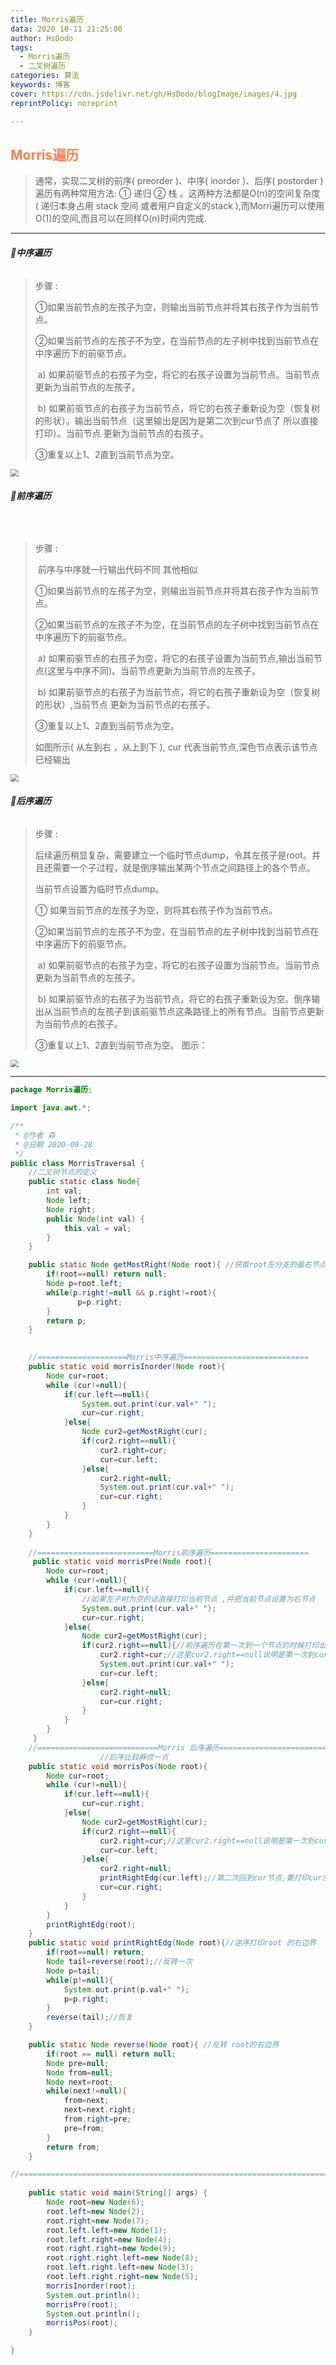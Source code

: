```yaml
---
title: Morris遍历
data: 2020 10-11 21:25:00
author: HsDodo
tags: 
  - Morris遍历
  - 二叉树遍历
categories: 算法
keywords: 博客
cover: https://cdn.jsdelivr.net/gh/HsDodo/blogImage/images/4.jpg
reprintPolicy: noreprint

---
```


## <font color='#ff7f50'>Morris遍历</font>

> 通常，实现二叉树的前序( preorder )、中序( inorder )、后序( postorder )遍历有两种常用方法: ① 递归  ② 栈 。这两种方法都是O(n)的空间复杂度 ( 递归本身占用 stack 空间 或者用户自定义的stack ),而Morri遍历可以使用O(1)的空间,而且可以在同样O(n)时间内完成.

----

###### 🦌**中序遍历**

> 步骤 :
>
> ①如果当前节点的左孩子为空，则输出当前节点并将其右孩子作为当前节点。
>
> ②如果当前节点的左孩子不为空，在当前节点的左子树中找到当前节点在中序遍历下的前驱节点。
>
> ​     a) 如果前驱节点的右孩子为空，将它的右孩子设置为当前节点。当前节点更新为当前节点的左孩子。
>
> ​      b) 如果前驱节点的右孩子为当前节点，将它的右孩子重新设为空（恢复树的形状）。输出当前节点（这里输出是因为是第二次到cur节点了 所以直接打印）。当前节点    更新为当前节点的右孩子。
>
> ③重复以上1、2直到当前节点为空。

<img src="/medias/images/Morris_in.jpg" style="zoom:80%;" />


###### 🐑**前序遍历**
​	

> 步骤 :
>
> ​	前序与中序就一行输出代码不同 其他相似
>
> ①如果当前节点的左孩子为空，则输出当前节点并将其右孩子作为当前节点。
>
> ②如果当前节点的左孩子不为空，在当前节点的左子树中找到当前节点在中序遍历下的前驱节点。
>
> ​     a) 如果前驱节点的右孩子为空，将它的右孩子设置为当前节点,输出当前节点(这里与中序不同)。当前节点更新为当前节点的左孩子。
>
> ​      b) 如果前驱节点的右孩子为当前节点，将它的右孩子重新设为空（恢复树的形状）,当前节点    更新为当前节点的右孩子。
>
> ③重复以上1、2直到当前节点为空。
>
> 如图所示( 从左到右 ，从上到下 ), cur 代表当前节点,深色节点表示该节点已经输出

<img src="/medias/images/Morris_pre.jpg" style="zoom:80%;" />

###### 🐫**后序遍历**

> 步骤 : 
>
> 后续遍历稍显复杂，需要建立一个临时节点dump，令其左孩子是root。并且还需要一个子过程，就是倒序输出某两个节点之间路径上的各个节点。
>
> 当前节点设置为临时节点dump。
>
> ① 如果当前节点的左孩子为空，则将其右孩子作为当前节点。
>
> ②如果当前节点的左孩子不为空，在当前节点的左子树中找到当前节点在中序遍历下的前驱节点。
>
> ​		a) 如果前驱节点的右孩子为空，将它的右孩子设置为当前节点。当前节点更新为当前节点的左孩子。
>
> ​		b) 如果前驱节点的右孩子为当前节点，将它的右孩子重新设为空。倒序输出从当前节点的左孩子到该前驱节点这条路径上的所有节点。当前节点更新为当前节点的右孩子。
>
> ③重复以上1、2直到当前节点为空。 
> 图示：

<img src="/medias/images/Morris_pos.jpg" style="zoom:80%;" />



----


```java
package Morris遍历;

import java.awt.*;

/**
 * @作者 森
 * @日期 2020-09-28
 */
public class MorrisTraversal {
    //二叉树节点的定义
    public static class Node{
        int val;
        Node left;
        Node right;
        public Node(int val) {
            this.val = val;
        }
    }

    public static Node getMostRight(Node root){ //获取root左分支的最右节点,也就是中序遍历的前驱节点
        if(root==null) return null;
        Node p=root.left;
        while(p.right!=null && p.right!=root){
               p=p.right;
        }
        return p;
    }

    
    //====================Morris中序遍历============================
    public static void morrisInorder(Node root){
        Node cur=root;
        while (cur!=null){
            if(cur.left==null){
                System.out.print(cur.val+" ");
                cur=cur.right;
            }else{
                Node cur2=getMostRight(cur);
                if(cur2.right==null){
                    cur2.right=cur;
                    cur=cur.left;
                }else{
                    cur2.right=null;
                    System.out.print(cur.val+" ");
                    cur=cur.right;
                }
            }
        }
    }
    
    //==========================Morris前序遍历======================
     public static void morrisPre(Node root){
        Node cur=root;
        while (cur!=null){
            if(cur.left==null){
                //如果左子树为空的话直接打印当前节点 ,并把当前节点设置为右节点
                System.out.print(cur.val+" ");
                cur=cur.right;
            }else{
                Node cur2=getMostRight(cur);
                if(cur2.right==null){//前序遍历在第一次到一个节点的时候打印出来
                    cur2.right=cur;//这里cur2.right==null说明是第一次到cur
                    System.out.print(cur.val+" ");
                    cur=cur.left;
                }else{
                    cur2.right=null;
                    cur=cur.right;
                }
            }
        }    
     }   
    //===========================Morris 后序遍历=============================
	                //后序比较麻烦一点
    public static void morrisPos(Node root){
		Node cur=root;
        while (cur!=null){
            if(cur.left==null){
                cur=cur.right;
            }else{
                Node cur2=getMostRight(cur);
                if(cur2.right==null){
                    cur2.right=cur;//这里cur2.right==null说明是第一次到cur
                    cur=cur.left;
                }else{
                    cur2.right=null;
                    printRightEdg(cur.left);//第二次回到cur节点,要打印cur左子树的右边界
                    cur=cur.right;
                }
            }
        }
        printRightEdg(root);
    }
    public static void printRightEdg(Node root){//逆序打印root 的右边界
		if(root==null) return;
        Node tail=reverse(root);//反转一次
        Node p=tail;
        while(p!=null){
            System.out.print(p.val+" ");
            p=p.right;
        }
     	reverse(tail);//恢复
    }

    public static Node reverse(Node root){ //反转 root的右边界
        if(root == null) return null;
        Node pre=null;
        Node from=null;
        Node next=root;
        while(next!=null){
            from=next;
            next=next.right;
            from.right=pre;
            pre=from;
        }
        return from;
    }

//========================================================================================
   
    public static void main(String[] args) {
        Node root=new Node(6);
        root.left=new Node(2);
        root.right=new Node(7);
        root.left.left=new Node(1);
        root.left.right=new Node(4);
        root.right.right=new Node(9);
        root.right.right.left=new Node(8);
        root.left.right.left=new Node(3);
        root.left.right.right=new Node(5);
        morrisInorder(root);
        System.out.println();
        morrisPre(root);
        System.out.println();
       	morrisPos(root);
    }

}

```






